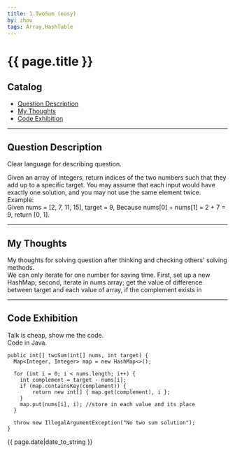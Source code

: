 ```yaml
---
title: 1.TwoSum (easy)    
by: zhou   
tags: Array,HashTable   
---
```


# {{ page.title }}


## Catalog  
+ [Question Description](#partI)
+ [My Thoughts](#partII)
+ [Code Exhibition](#partIII)

----------------------------------

## Question Description
Clear language for describing question.    

Given an array of integers, return indices of the two numbers such that they add up to a specific target. You may assume that each input would have exactly one solution, and you may not use the same element twice.    
Example:   
Given nums = [2, 7, 11, 15], target = 9, Because nums[0] + nums[1] = 2 + 7 = 9, return [0, 1].   



----------------------------------

## My Thoughts
My thoughts for solving question after thinking and checking others' solving methods.    
We can only iterate for one number for saving time. First, set up a new HashMap; second, iterate in nums array; get the value of difference between target and each value of array, if the complement exists in 

----------------------------------

## Code Exhibition
Talk is cheap, show me the code.    
Code in Java.     

    public int[] twoSum(int[] nums, int target) {
      Map<Integer, Integer> map = new HashMap<>();
      
      for (int i = 0; i < nums.length; i++) {
        int complement = target - nums[i];
        if (map.containsKey(complement)) {
            return new int[] { map.get(complement), i };
        }
        map.put(nums[i], i); //store in each value and its place
      }
      
      throw new IllegalArgumentException("No two sum solution");
    }




{{ page.date|date_to_string }}
